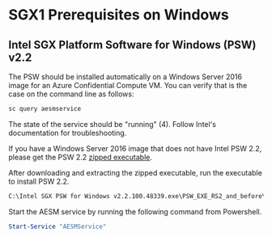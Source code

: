 # SGX1 Prerequisites on Windows

## Intel SGX Platform Software for Windows (PSW) v2.2

The PSW should be installed automatically on a Windows Server 2016 image for an Azure Confidential Compute VM. You can verify that is the case on the command line as follows:

```cmd
sc query aesmservice
```

The state of the service should be "running" (4). Follow Intel's documentation for troubleshooting.

If you have a Windows Server 2016 image that does not have Intel PSW 2.2, please get the PSW 2.2 [zipped executable](https://oejenkins.blob.core.windows.net/oejenkins/intel_sgx_win_2.2.100.47975_PV.zip).

After downloading and extracting the zipped executable, run the executable to install PSW 2.2.

```cmd
C:\Intel SGX PSW for Windows v2.2.100.48339.exe\PSW_EXE_RS2_and_before\Intel(R)Intel(R)_SGX_Windows_x64_PSW_2.2.100.48339.exe
```

Start the AESM service by running the following command from Powershell.

```powershell
Start-Service "AESMService"
```